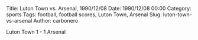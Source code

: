 Title: Luton Town vs. Arsenal, 1990/12/08
Date: 1990/12/08 00:00
Category: sports
Tags: football, football scores, Luton Town, Arsenal
Slug: luton-town-vs-arsenal
Author: carbonero


Luton Town 1 - 1 Arsenal
